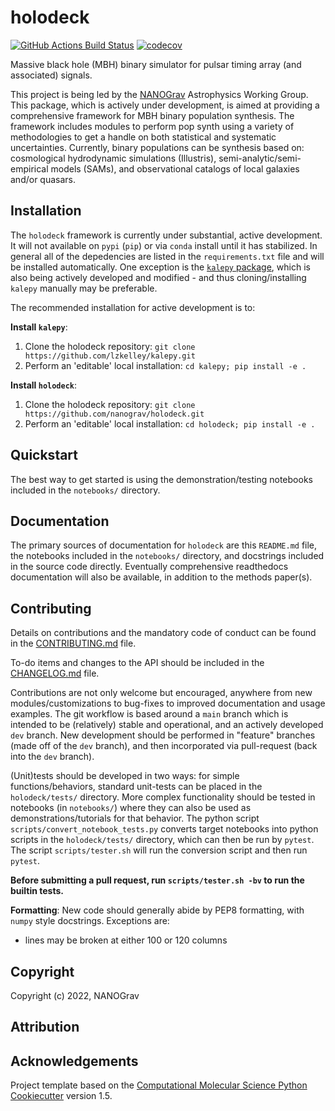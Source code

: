 # holodeck

[//]: # (Badges)
[![GitHub Actions Build Status](https://github.com/nanograv/holodeck/workflows/CI/badge.svg)](https://github.com/nanograv/holodeck/actions?query=workflow%3ACI)
[![codecov](https://codecov.io/gh/nanograv/holodeck/branch/master/graph/badge.svg)](https://codecov.io/gh/nanograv/holodeck/branch/master)

Massive black hole (MBH) binary simulator for pulsar timing array (and associated) signals.

This project is being led by the [NANOGrav](http://nanograv.org/) Astrophysics Working Group.  This package, which is actively under development, is aimed at providing a comprehensive framework for MBH binary population synthesis.  The framework includes modules to perform pop synth using a variety of methodologies to get a handle on both statistical and systematic uncertainties.  Currently, binary populations can be synthesis based on: cosmological hydrodynamic simulations (Illustris), semi-analytic/semi-empirical models (SAMs), and observational catalogs of local galaxies and/or quasars.

## Installation

The `holodeck` framework is currently under substantial, active development.  It will not available on `pypi` (`pip`) or via `conda` install until it has stabilized.  In general all of the depedencies are listed in the `requirements.txt` file and will be installed automatically.  One exception is the [`kalepy` package](https://github.com/lzkelley/kalepy), which is also being actively developed and modified - and thus cloning/installing `kalepy` manually may be preferable.

The recommended installation for active development is to:

**Install `kalepy`**:

1) Clone the holodeck repository: `git clone https://github.com/lzkelley/kalepy.git`
2) Perform an 'editable' local installation: `cd kalepy; pip install -e .`

**Install `holodeck`**:

1) Clone the holodeck repository: `git clone https://github.com/nanograv/holodeck.git`
2) Perform an 'editable' local installation: `cd holodeck; pip install -e .`

## Quickstart

The best way to get started is using the demonstration/testing notebooks included in the `notebooks/` directory.

## Documentation

The primary sources of documentation for `holodeck` are this `README.md` file, the notebooks included in the `notebooks/` directory, and docstrings included in the source code directly.  Eventually comprehensive readthedocs documentation will also be available, in addition to the methods paper(s).

## Contributing

Details on contributions and the mandatory code of conduct can be found in the [CONTRIBUTING.md](./CONTRIBUTING.md) file.

To-do items and changes to the API should be included in the [CHANGELOG.md](./CHANGELOG.md) file.

Contributions are not only welcome but encouraged, anywhere from new modules/customizations to bug-fixes to improved documentation and usage examples.  The git workflow is based around a `main` branch which is intended to be (relatively) stable and operational, and an actively developed `dev` branch.  New development should be performed in "feature" branches (made off of the `dev` branch), and then incorporated via pull-request (back into the `dev` branch).

(Unit)tests should be developed in two ways: for simple functions/behaviors, standard unit-tests can be placed in the `holodeck/tests/` directory.  More complex functionality should be tested in notebooks (in `notebooks/`) where they can also be used as demonstrations/tutorials for that behavior.  The python script `scripts/convert_notebook_tests.py` converts target notebooks into python scripts in the `holodeck/tests/` directory, which can then be run by `pytest`.  The script `scripts/tester.sh` will run the conversion script and then run `pytest`.

**Before submitting a pull request, run `scripts/tester.sh -bv` to run the builtin tests.**

**Formatting**:
New code should generally abide by PEP8 formatting, with `numpy` style docstrings.  Exceptions are:
* lines may be broken at either 100 or 120 columns

## Copyright

Copyright (c) 2022, NANOGrav

## Attribution

## Acknowledgements

Project template based on the
[Computational Molecular Science Python Cookiecutter](https://github.com/molssi/cookiecutter-cms) version 1.5.
